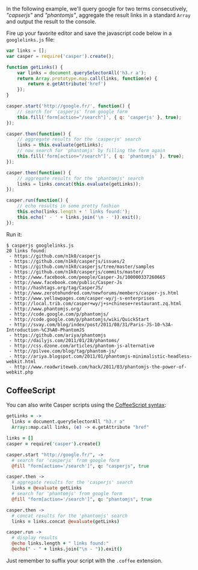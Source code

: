 In the following example, we'll query google for two terms consecutively,
_"capserjs"_ and _"phantomjs"_, aggregate the result links in a standard `Array`
and output the result to the console.

Fire up your favorite editor and save the javascript code below in a
`googlelinks.js` file:

```javascript
var links = [];
var casper = require('casper').create();

function getLinks() {
    var links = document.querySelectorAll('h3.r a');
    return Array.prototype.map.call(links, function(e) {
        return e.getAttribute('href')
    });
}

casper.start('http://google.fr/', function() {
    // search for 'casperjs' from google form
    this.fill('form[action="/search"]', { q: 'casperjs' }, true);
});

casper.then(function() {
    // aggregate results for the 'casperjs' search
    links = this.evaluate(getLinks);
    // now search for 'phantomjs' by filling the form again
    this.fill('form[action="/search"]', { q: 'phantomjs' }, true);
});

casper.then(function() {
    // aggregate results for the 'phantomjs' search
    links = links.concat(this.evaluate(getLinks));
});

casper.run(function() {
    // echo results in some pretty fashion
    this.echo(links.length + ' links found:');
    this.echo(' - ' + links.join('\n - ')).exit();
});
```

Run it:

```
$ casperjs googlelinks.js
20 links found:
 - https://github.com/n1k0/casperjs
 - https://github.com/n1k0/casperjs/issues/2
 - https://github.com/n1k0/casperjs/tree/master/samples
 - https://github.com/n1k0/casperjs/commits/master/
 - http://www.facebook.com/people/Casper-Js/100000337260665
 - http://www.facebook.com/public/Casper-Js
 - http://hashtags.org/tag/CasperJS/
 - http://www.zerotohundred.com/newforums/members/casper-js.html
 - http://www.yellowpages.com/casper-wy/j-s-enterprises
 - http://local.trib.com/casper+wy/j+s+chinese+restaurant.zq.html
 - http://www.phantomjs.org/
 - http://code.google.com/p/phantomjs/
 - http://code.google.com/p/phantomjs/wiki/QuickStart
 - http://svay.com/blog/index/post/2011/08/31/Paris-JS-10-%3A-Introduction-%C3%A0-PhantomJS
 - https://github.com/ariya/phantomjs
 - http://dailyjs.com/2011/01/28/phantoms/
 - http://css.dzone.com/articles/phantom-js-alternative
 - http://pilvee.com/blog/tag/phantom-js/
 - http://ariya.blogspot.com/2011/01/phantomjs-minimalistic-headless-webkit.html
 - http://www.readwriteweb.com/hack/2011/03/phantomjs-the-power-of-webkit.php
```

## CoffeeScript

You can also write Casper scripts using the [CoffeeScript
syntax](http://jashkenas.github.com/coffee-script/):

```coffeescript
getLinks = ->
  links = document.querySelectorAll "h3.r a"
  Array::map.call links, (e) -> e.getAttribute "href"

links = []
casper = require('casper').create()

casper.start "http://google.fr/", ->
  # search for 'casperjs' from google form
  @fill "form[action='/search']", q: "casperjs", true

casper.then ->
  # aggregate results for the 'casperjs' search
  links = @evaluate getLinks
  # search for 'phantomjs' from google form
  @fill "form[action='/search']", q: "phantomjs", true

casper.then ->
  # concat results for the 'phantomjs' search
  links = links.concat @evaluate(getLinks)

casper.run ->
  # display results
  @echo links.length + " links found:"
  @echo(" - " + links.join("\n - ")).exit()
```

Just remember to suffix your script with the `.coffee` extension.
